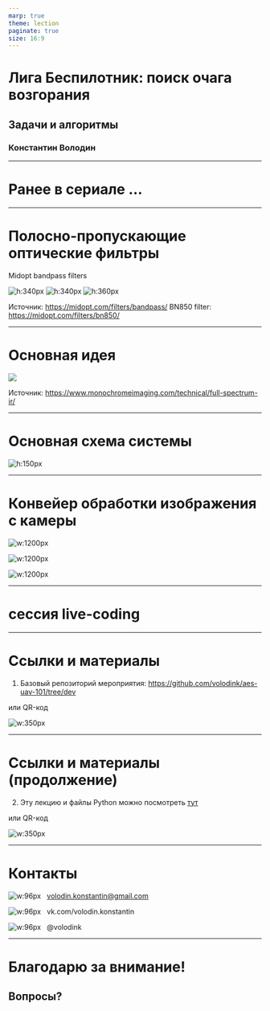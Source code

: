 ```yaml
---
marp: true
theme: lection
paginate: true
size: 16:9
---
```


<!-- _class: lead -->
<!-- _paginate: false -->

# Лига Беспилотник: поиск очага возгорания
## Задачи и алгоритмы
### Константин Володин

---

<!-- _class: invert -->
<!-- _paginate: false -->

# <!-- fit -->Ранее в сериале ...

---
<!-- _paginate: true -->

# Полосно-пропускающие оптические фильтры

Midopt bandpass filters

![h:340px](https://midopt.com/wp-content/uploads/2015/06/Bandpass_Logo_RGB-web.jpg) ![h:340px](https://midopt.com/wp-content/filter_image/MidOpt_BN850_Trans_Graphic.png) ![h:360px](img/spectral-midopt.png)

Источник: https://midopt.com/filters/bandpass/
BN850 filter: https://midopt.com/filters/bn850/

---
<!-- _class: diagram -->
<!-- _paginate: true -->

# Основная идея

![](img/spectrum.jpg)

Источник: https://www.monochromeimaging.com/technical/full-spectrum-ir/

---
<!-- _class: diagram_15 -->
<!-- _paginate: true -->

# Основная схема системы

![h:150px](diagrams/deployment-1.png)

---
<!-- _class: diagram -->
<!-- _paginate: true -->

# Конвейер обработки изображения с камеры

![w:1200px](diagrams/image-processing-pipeline.png)

![w:1200px](diagrams/image-processing-pipeline-2.png)

![w:1200px](diagrams/image-processing-pipeline-3.png)

---

<!-- _class: invert -->
<!-- _paginate: false -->

# <!-- fit -->cессия live-coding


---

# Ссылки и материалы

1. Базовый репозиторий мероприятия: 
https://github.com/volodink/aes-uav-101/tree/dev

или QR-код

![w:350px](img/qr-code.png)

--- 

# Ссылки и материалы (продолжение)

2. Эту лекцию и файлы Python можно посмотреть [тут](https://drive.google.com/drive/folders/1w0w9rLx5d-pbX2hD0voHcD0BswQJEfVo?usp=sharing)

или QR-код

![w:350px](img/qr-code-gdrive.png)

---
<!-- _class: contacts -->

# Контакты

![w:96px](img/gmail-logo.svg) &nbsp; volodin.konstantin@gmail.com

![w:96px](img/vk-logo.svg.png)  &nbsp; vk.com/volodin.konstantin

![w:96px](img/telegram-logo.svg) &nbsp; @volodink


---

<!-- _class: oneline -->
<!-- _class: lead -->
<!-- _paginate: false -->

# Благодарю за внимание!

## Вопросы?

